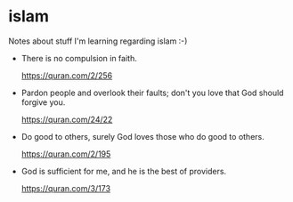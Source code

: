 # islam
Notes about stuff I'm learning regarding islam :-)

+ There is no compulsion in faith.

   https://quran.com/2/256

+ Pardon people and overlook their faults; don't you love
  that God should forgive you.

  https://quran.com/24/22

+ Do good to others, surely God loves those who do good to others.

  https://quran.com/2/195

+ God is sufficient for me, and he is the best of providers.

  https://quran.com/3/173